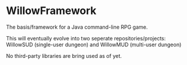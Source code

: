 # WillowFramework
The basis/framework for a Java command-line RPG game.

This will eventually evolve into two seperate repositories/projects: WillowSUD (single-user dungeon)
and WillowMUD (multi-user dungeon)

No third-party libraries are bring used as of yet.
